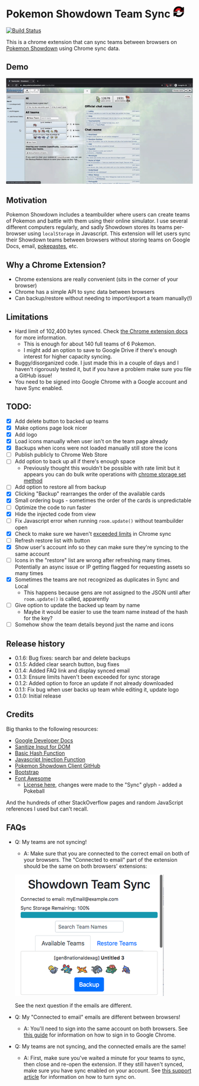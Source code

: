 # Pokemon Showdown Team Sync ![logo](extension/img/logo_32.png) 

[![Build Status](https://travis-ci.org/nmarcopo/showdownSync.svg?branch=master)](https://travis-ci.org/nmarcopo/showdownSync)

This is a chrome extension that can sync teams between browsers on [Pokemon Showdown](https://play.pokemonshowdown.com) using Chrome sync data.

## Demo

![Gif Demonstration of the extension](./demo.gif)

## Motivation

Pokemon Showdown includes a teambuilder where users can create teams of Pokemon and battle with them using their online simulator. I use several different computers regularly, and sadly Showdown stores its teams per-browser using `localStorage` in Javascript. This extension will let users sync their Showdown teams between browsers without storing teams on Google Docs, email, [pokepastes](https://pokepast.es/), etc.

## Why a Chrome Extension?

- Chrome extensions are really convenient (sits in the corner of your browser)
- Chrome has a simple API to sync data between browsers
- Can backup/restore without needing to import/export a team manually(!)

## Limitations

- Hard limit of 102,400 bytes synced. Check [the Chrome extension docs](https://developer.chrome.com/extensions/storage#properties) for more information.
  - This is enough for about 140 full teams of 6 Pokemon.
  - I might add an option to save to Google Drive if there's enough interest for higher capacity syncing.
- Buggy/disorganized code. I just made this in a couple of days and I haven't rigorously tested it, but if you have a problem make sure you file a GitHub issue!
- You need to be signed into Google Chrome with a Google account and have Sync enabled.

## TODO:

- [x] Add delete button to backed up teams
- [x] Make options page look nicer
- [x] Add logo
- [x] Load icons manually when user isn't on the team page already
- [x] Backups when icons were not loaded manually still store the icons
- [ ] Publish publicly to Chrome Web Store
- [ ] Add option to back up all if there's enough space
  - Previously thought this wouldn't be possible with rate limit but it appears you can do bulk write operations with [chrome storage set method](https://developer.chrome.com/extensions/storage)
- [ ] Add option to restore all from backup
- [x] Clicking "Backup" rearranges the order of the available cards
- [x] Small ordering bugs - sometimes the order of the cards is unpredictable
- [ ] Optimize the code to run faster
- [x] Hide the injected code from view
- [ ] Fix Javascript error when running `room.update()` without teambuilder open
- [x] Check to make sure we haven't [exceeded limits](https://developer.chrome.com/extensions/storage#properties) in Chrome sync
- [ ] Refresh restore list with button
- [x] Show user's account info so they can make sure they're syncing to the same account
- [ ] Icons in the "restore" list are wrong after refreshing many times. Potentially an async issue or IP getting flagged for requesting assets so many times
- [x] Sometimes the teams are not recognized as duplicates in Sync and Local
  - This happens because gens are not assigned to the JSON until after `room.update()` is called, apparently
- [ ] Give option to update the backed up team by name
  - Maybe it would be easier to use the team name instead of the hash for the key?
- [ ] Somehow show the team details beyond just the name and icons

## Release history

- 0.1.6: Bug fixes: search bar and delete backups
- 0.1.5: Added clear search button, bug fixes
- 0.1.4: Added FAQ link and display synced email
- 0.1.3: Ensure limits haven't been exceeded for sync storage
- 0.1.2: Added option to force an update if not already downloaded
- 0.1.1: Fix bug when user backs up team while editing it, update logo
- 0.1.0: Initial release

## Credits

Big thanks to the following resources:

- [Google Developer Docs](https://developer.chrome.com/extensions/getstarted)
- [Sanitize Input for DOM](https://stackoverflow.com/a/48226843/10665534)
- [Basic Hash Function](https://jsperf.com/hashcodelordvlad)
- [Javascript Injection Function](https://stackoverflow.com/a/60873268/10665534)
- [Pokemon Showdown Client GitHub](https://github.com/smogon/pokemon-showdown-client)
- [Bootstrap](https://getbootstrap.com/)
- [Font Awesome](https://fontawesome.com/)
  - [License here](https://fontawesome.com/license), changes were made to the "Sync" glyph - added a Pokeball

And the hundreds of other StackOverflow pages and random JavaScript references I used but can't recall.

## FAQs

- Q: My teams are not syncing!
  - A: Make sure that you are connected to the correct email on both of your browsers. The "Connected to email" part of the extension should be the same on both browsers' extensions:
  
  ![Connected to email screenshot](./FAQ-sc1.png)
    
    See the next question if the emails are different.

- Q: My "Connected to email" emails are different between browsers!
  - A: You'll need to sign into the same account on both browsers. See [this guide](https://www.support.com/how-to/how-to-sign-in-to-chrome-12694) for information on how to sign in to Google Chrome.

- Q: My teams are not syncing, and the connected emails are the same!
  - A: First, make sure you've waited a minute for your teams to sync, then close and re-open the extension. If they still haven't synced, make sure you have sync enabled on your account. See [this support article](https://support.google.com/chrome/answer/185277?co=GENIE.Platform%3DDesktop&hl=en-GB) for information on how to turn sync on.
